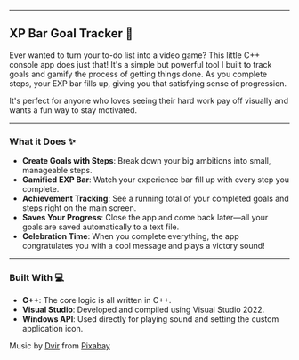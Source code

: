 ***
## **XP Bar Goal Tracker 🚀**

Ever wanted to turn your to-do list into a video game? This little C++ console app does just that! It's a simple but powerful tool I built to track goals and gamify the process of getting things done. As you complete steps, your EXP bar fills up, giving you that satisfying sense of progression.

It's perfect for anyone who loves seeing their hard work pay off visually and wants a fun way to stay motivated.

---
### **What it Does ✨**

* **Create Goals with Steps**: Break down your big ambitions into small, manageable steps.
* **Gamified EXP Bar**: Watch your experience bar fill up with every step you complete.
* **Achievement Tracking**: See a running total of your completed goals and steps right on the main screen.
* **Saves Your Progress**: Close the app and come back later—all your goals are saved automatically to a text file.
* **Celebration Time**: When you complete everything, the app congratulates you with a cool message and plays a victory sound!

---
### **Built With 💻**

* **C++**: The core logic is all written in C++.
* **Visual Studio**: Developed and compiled using Visual Studio 2022.
* **Windows API**: Used directly for playing sound and setting the custom application icon.

Music by <a href="https://pixabay.com/users/musicinmedia-43224764/?utm_source=link-attribution&utm_medium=referral&utm_campaign=music&utm_content=381366">Dvir</a> from <a href="https://pixabay.com/music//?utm_source=link-attribution&utm_medium=referral&utm_campaign=music&utm_content=381366">Pixabay</a>
